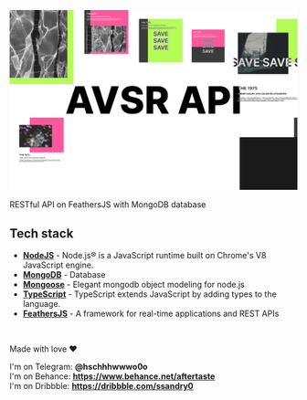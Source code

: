 ![GitHub Dark](./md/index2.png#gh-light-mode-only)

RESTful API on FeathersJS with MongoDB database

## Tech stack

- **[NodeJS]** - Node.js® is a JavaScript runtime built on Chrome's V8 JavaScript engine.
- **[MongoDB]** - Database
- **[Mongoose]** - Elegant mongodb object modeling for node.js
- **[TypeScript]** - TypeScript extends JavaScript by adding types to the language.
- **[FeathersJS]** - A framework for real-time applications and REST APIs

<br />

Made with love ❤️

I'm on Telegram: **@hschhhwwwo0o** \
I'm on Behance: **https://www.behance.net/aftertaste** \
I'm on Dribbble: **https://dribbble.com/ssandry0**

[nodejs]: https://nodejs.org/en/
[mongodb]: https://www.mongodb.com/
[mongoose]: https://mongoosejs.com/docs/
[typescript]: https://www.typescriptlang.org/
[feathersjs]: https://feathersjs.com/
